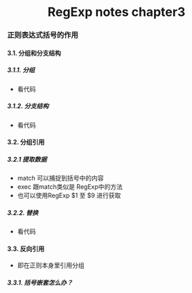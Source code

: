 <h1 align="center">RegExp notes chapter3</h1>

### 正则表达式括号的作用

#### 3.1. 分组和分支结构

##### 3.1.1. 分组
  - 看代码
##### 3.1.2. 分支结构
  - 看代码

#### 3.2. 分组引用

##### 3.2.1 提取数据
  - match 可以捕捉到括号中的内容
  - exec 跟match类似是 RegExp中的方法
  - 也可以使用RegExp $1 至 $9 进行获取

##### 3.2.2. 替换
  - 看代码

#### 3.3. 反向引用 
  - 即在正则本身里引用分组

##### 3.3.1. 括号嵌套怎么办？
  - 以左括号(开括号) 为准. 
##### 3.3.2. \10 表示什么？
  - 即 \10 是表示第 10 个分组.
##### 3.3.3. 引用不存在的分组会怎么样?
  - 例如 \2，就匹配 "\2"。注意 "\2" 表示对 "2" 进行了转义。
##### 3.3.4. 分组后面有量词会怎么样?
  - 分组后面有量词的话，分组最终捕获到的数据是最后一次的匹配。
  - 同理对于反向引用，也是这样。

#### 非捕获括号
  - (?:) : 

#### 3.5. 相关案例

  - 字符串 trim 方法模拟
  - 将每个单词的首字母转换为大写
  - 驼峰化
  - 中划线化
  - HTML 转义和反转义
  - 匹配成对标签

### 4. 第四章 正则表达式回溯法原理

#### 4.1. 没有回溯的匹配
  - 看书中图
#### 4.2. 有回溯的匹配
  - 看书中图
  - .* 是非常影响效率的
#### 4.3. 常见的回溯形式
  - 贪婪量词 (看图)
    - 策略: 买衣服砍价。价钱太高了，便宜点，不行，再便宜点。
  - 惰性量词 (看图)
    - 策略: 卖东西加价。给少了，再多给点行不，还有点少啊，再给点。
  - 分支结构 (看图)
    - 策略: 货比三家。这家不行，换一家吧，还不行，再换。
总结:
  - javaScript 的正则引擎是 NFA(非确定型有限自动机)